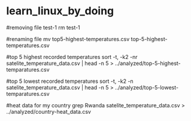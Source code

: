# learn_linux_by_doing

#removing file test-1
rm test-1

#renaming file
mv top5-highest-temperatures.csv top-5-highest-temperatures.csv

#top 5 highest recorded temperatures
sort -t, -k2 -nr satelite_temperature_data.csv | head -n 5 > ../analyzed/top-5-highest-temparatures.csv

#top 5 lowest recorded temperatures
sort -t, -k2 -n satelite_temperature_data.csv | head -n 5 > ../analyzed/top-5-lowest-temparatures.csv

#heat data for my country
grep Rwanda satelite_temperature_data.csv > ../analyzed/country-heat_data.csv
